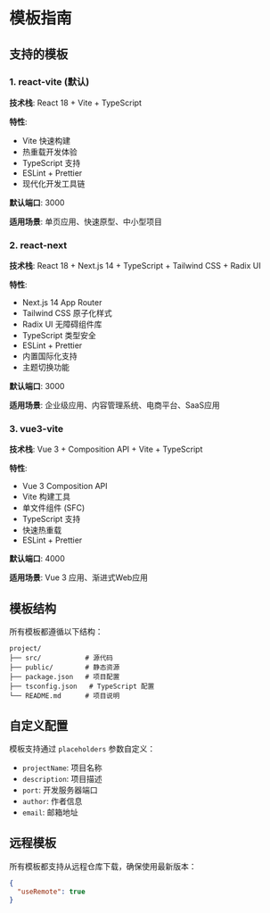 # 模板指南

## 支持的模板

### 1. react-vite (默认)
**技术栈**: React 18 + Vite + TypeScript

**特性**:
- Vite 快速构建
- 热重载开发体验
- TypeScript 支持
- ESLint + Prettier
- 现代化开发工具链

**默认端口**: 3000

**适用场景**: 单页应用、快速原型、中小型项目

### 2. react-next
**技术栈**: React 18 + Next.js 14 + TypeScript + Tailwind CSS + Radix UI

**特性**:
- Next.js 14 App Router
- Tailwind CSS 原子化样式
- Radix UI 无障碍组件库
- TypeScript 类型安全
- ESLint + Prettier
- 内置国际化支持
- 主题切换功能

**默认端口**: 3000

**适用场景**: 企业级应用、内容管理系统、电商平台、SaaS应用

### 3. vue3-vite
**技术栈**: Vue 3 + Composition API + Vite + TypeScript

**特性**:
- Vue 3 Composition API
- Vite 构建工具
- 单文件组件 (SFC)
- TypeScript 支持
- 快速热重载
- ESLint + Prettier

**默认端口**: 4000

**适用场景**: Vue 3 应用、渐进式Web应用

## 模板结构

所有模板都遵循以下结构：
```
project/
├── src/           # 源代码
├── public/        # 静态资源
├── package.json   # 项目配置
├── tsconfig.json   # TypeScript 配置
└── README.md      # 项目说明
```

## 自定义配置

模板支持通过 `placeholders` 参数自定义：
- `projectName`: 项目名称
- `description`: 项目描述
- `port`: 开发服务器端口
- `author`: 作者信息
- `email`: 邮箱地址

## 远程模板

所有模板都支持从远程仓库下载，确保使用最新版本：
```json
{
  "useRemote": true
}
```
